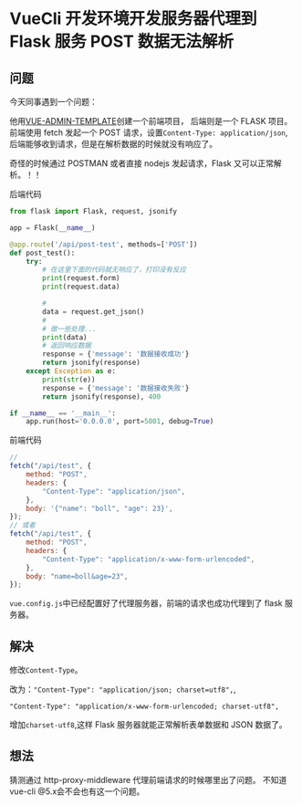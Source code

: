 # VueCli 开发环境开发服务器代理到 Flask 服务 POST 数据无法解析

## 问题

今天同事遇到一个问题：

他用[VUE-ADMIN-TEMPLATE](https://github.com/PanJiaChen/vue-admin-template/blob/master/package.json)创建一个前端项目，
后端则是一个 FLASK 项目。前端使用 fetch 发起一个 POST 请求，设置`Content-Type: application/json`, 后端能够收到请求，但是在解析数据的时候就没有响应了。

奇怪的时候通过 POSTMAN 或者直接 nodejs 发起请求，Flask 又可以正常解析。！！

后端代码

```python
from flask import Flask, request, jsonify

app = Flask(__name__)

@app.route('/api/post-test', methods=['POST'])
def post_test():
    try:
        # 在这里下面的代码就无响应了，打印没有反应
        print(request.form)
        print(request.data)

        #
        data = request.get_json()
        #
        # 做一些处理...
        print(data)
        # 返回响应数据
        response = {'message': '数据接收成功'}
        return jsonify(response)
    except Exception as e:
        print(str(e))
        response = {'message': '数据接收失败'}
        return jsonify(response), 400

if __name__ == '__main__':
    app.run(host='0.0.0.0', port=5001, debug=True)
```

前端代码

```js
//
fetch("/api/test", {
    method: "POST",
    headers: {
        "Content-Type": "application/json",
    },
    body: '{"name": "boll", "age": 23}',
});
// 或者
fetch("/api/test", {
    method: "POST",
    headers: {
        "Content-Type": "application/x-www-form-urlencoded",
    },
    body: "name=boll&age=23",
});
```

`vue.config.js`中已经配置好了代理服务器，前端的请求也成功代理到了 flask 服务器。

## 解决

修改`Content-Type`。

改为：`"Content-Type": "application/json; charset=utf8",`,

`"Content-Type": "application/x-www-form-urlencoded; charset-utf8",`

增加`charset-utf8`,这样 Flask 服务器就能正常解析表单数据和 JSON 数据了。

## 想法

猜测通过 http-proxy-middleware 代理前端请求的时候哪里出了问题。 不知道vue-cli @5.x会不会也有这一个问题。
